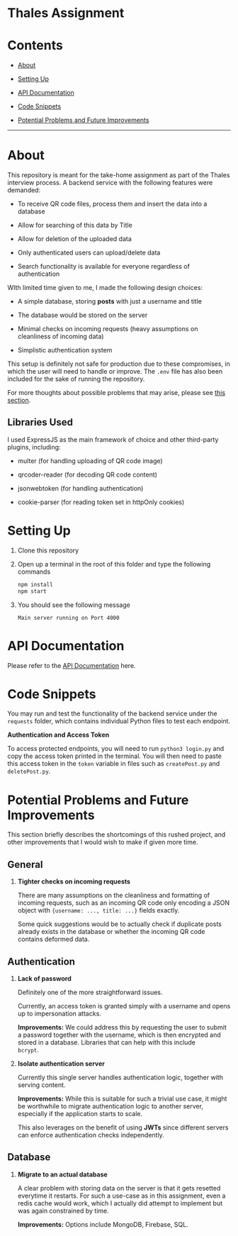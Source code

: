 # Thales Assignment

# Contents

- [About](#about)

- [Setting Up](#setting-up)

- [API Documentation](#api-documentation)

- [Code Snippets](#code-snippets)

- [Potential Problems and Future Improvements](#potential-problems-and-future-improvements)

---

# About

This repository is meant for the take-home assignment as part of the Thales interview process. A backend service with the following features were demanded:

- To receive QR code files, process them and insert the data into a database

- Allow for searching of this data by Title

- Allow for deletion of the uploaded data 

- Only authenticated users can upload/delete data

- Search functionality is available for everyone regardless of authentication

WIth limited time given to me, I made the following design choices:

- A simple database, storing **posts** with just a username and title

- The database would be stored on the server

- Minimal checks on incoming requests (heavy assumptions on cleanliness of incoming data)

- Simplistic authentication system
  
  

This setup is definitely not safe for production due to these compromises, in which the user will need to handle or improve. The `.env` file has also been included for the sake of running the repository. 

For more thoughts about possible problems that may arise, please see [this section](#potential-problems-and-future-improvements).

## Libraries Used

I used ExpressJS as the main framework of choice and other third-party plugins, including:

- multer (for handling uploading of QR code image)

- qrcoder-reader (for decoding QR code content)

- jsonwebtoken (for handling authentication)

- cookie-parser (for reading token set in httpOnly cookies)

# Setting Up

1. Clone this repository

2. Open up a terminal in the root of this folder and type the following commands 
   
   ```bash
   npm install
   npm start
   ```

3. You should see the following message
   
   ```textile
   Main server running on Port 4000
   ```

# API Documentation

Please refer to the [API Documentation](https://documenter.getpostman.com/view/11608598/UyxojPyV) here.

# Code Snippets

You may run and test the functionality of the backend service under the `requests` folder, which contains individual Python files to test each endpoint.

**Authentication and Access Token**

To access protected endpoints, you will need to run `python3 login.py` and copy the access token printed in the terminal. You will then need to paste this access token in the `token` variable in files such as `createPost.py` and `deletePost.py`. 

# Potential Problems and Future Improvements

This section briefly describes the shortcomings of this rushed project, and other improvements that I would wish to make if given more time.

## General

1. **Tighter checks on incoming requests**
   
   There are many assumptions on the cleanliness and formatting of incoming requests, such as an incoming QR code only encoding a JSON object with `{username: ..., title: ...}` fields exactly. 
   
   Some quick suggestions would be to actually check if duplicate posts already exists in the database or whether the incoming QR code contains deformed data.

## Authentication

1. **Lack of password**
   
   Definitely one of the more straightforward issues. 
   
   Currently, an access token is granted simply with a username and opens up to impersonation attacks. 
   
   **Improvements:** We could address this by requesting the user to submit a password together with the username, which is then encrypted and stored in a database. Libraries that can help with this include `bcrypt`.        

2. **Isolate authentication server**
   
   Currently this single server handles authentication logic, together with serving content. 
   
   **Improvements:** While this is suitable for such a trivial use case, it might be worthwhile to migrate authentication logic to another server, especially if the application starts to scale. 
   
   This also leverages on the benefit of using **JWTs** since different servers can enforce authentication checks independently. 

## Database

1. **Migrate to an actual database**
   
   A clear problem with storing data on the server is that it gets resetted everytime it restarts. For such a use-case as in this assignment, even a redis cache would work, which I actually did attempt to implement but was again constrained by time.
   
   **Improvements:** Options include MongoDB, Firebase, SQL.

## 
